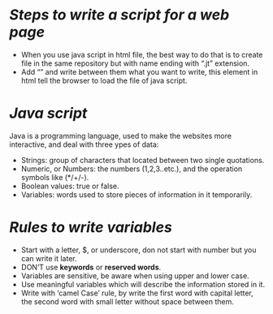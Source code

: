 # ***Steps to write a script for a web page***
-	When you use java script in html file, the best way to do that is to create file in the same repository but with name ending with “.jt” extension.
-	Add “<script></script>” and write between them what you want to write, this element in html tell the browser to load the file of java script.
# ***Java script***
Java is a programming language, used to make the websites more interactive, and deal with three ypes of data:
-	Strings: group of characters that located between two single quotations.
-	Numeric, or Numbers: the numbers (1,2,3..etc.), and the operation symbols like (*/+/-).
-	Boolean values: true or false.
-	Variables: words used to store pieces of information in it temporarily.
 
# ***Rules to write variables***
-	Start with a letter, $, or underscore, don not start with number but you can write it later.
-	DON’T use **keywords**  or **reserved words**.
-	Variables are sensitive, be aware when using upper and lower case.
-	Use meaningful variables which will describe the information stored in it.
-	Write with ‘camel Case’ rule, by write the first word with capital letter, the second word with small letter without space between them.